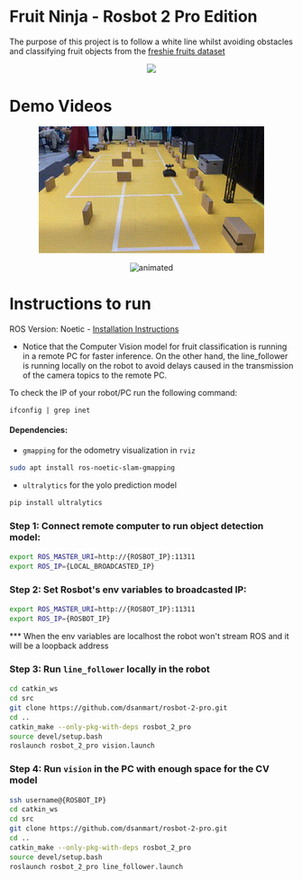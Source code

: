 # Fruit Ninja - Rosbot 2 Pro Edition

The purpose of this project is to follow a white line whilst avoiding obstacles and classifying fruit objects from the [freshie fruits dataset](https://universe.roboflow.com/freshie/freshie-fruits)

<p align="center">
  <img width="60%" src="./assets/fruit_ninja.png"/>
</p>

# Demo Videos

<p align="center">
  <img src="./assets/cam_view.gif" alt="animated"/>
</p>
<p align="center">
  <img src="./assets/rviz_view.gif" alt="animated"/>
</p>


# Instructions to run

ROS Version: Noetic - [Installation Instructions](https://wiki.ros.org/noetic/Installation/Ubuntu)

* Notice that the Computer Vision model for fruit classification is running in a remote PC for faster inference. On the other hand, the line_follower is running locally on the robot to avoid delays caused in the transmission of the camera topics to the remote PC.

To check the IP of your robot/PC run the following command:
```
ifconfig | grep inet
```

#### Dependencies:
- `gmapping` for the odometry visualization in `rviz`
```bash
sudo apt install ros-noetic-slam-gmapping
```
- `ultralytics` for the yolo prediction model
```bash
pip install ultralytics
```

### Step 1: Connect remote computer to run object detection model:

```bash
export ROS_MASTER_URI=http://{ROSBOT_IP}:11311
export ROS_IP={LOCAL_BROADCASTED_IP}
```

### Step 2: Set Rosbot's env variables to broadcasted IP:

```bash
export ROS_MASTER_URI=http://{ROSBOT_IP}:11311
export ROS_IP={ROSBOT_IP}
```

*** When the env variables are localhost the robot won't stream ROS and it will be a loopback address


### Step 3: Run `line_follower` locally in the robot
```bash
cd catkin_ws
cd src
git clone https://github.com/dsanmart/rosbot-2-pro.git
cd ..
catkin_make --only-pkg-with-deps rosbot_2_pro
source devel/setup.bash
roslaunch rosbot_2_pro vision.launch
```

### Step 4: Run `vision` in the PC with enough space for the CV model

```bash
ssh username@{ROSBOT_IP}
cd catkin_ws
cd src
git clone https://github.com/dsanmart/rosbot-2-pro.git
cd ..
catkin_make --only-pkg-with-deps rosbot_2_pro
source devel/setup.bash
roslaunch rosbot_2_pro line_follower.launch
```
